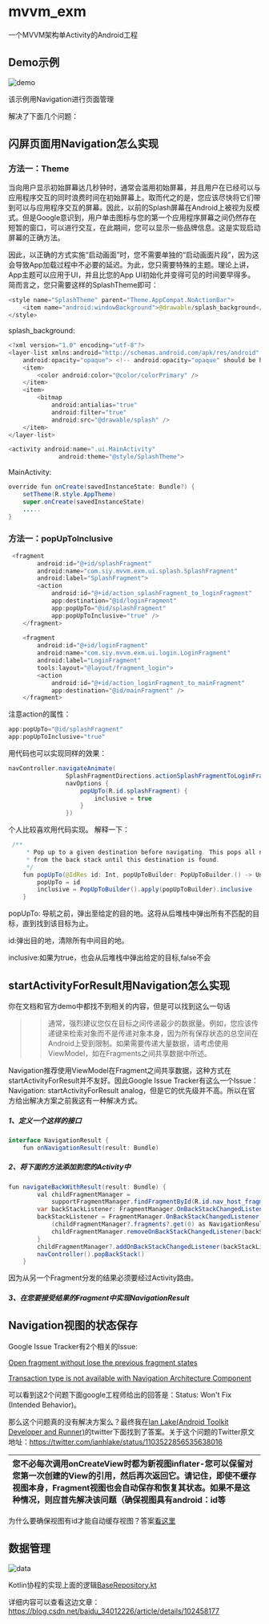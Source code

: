 # mvvm_exm
一个MVVM架构单Activity的Android工程

## Demo示例
![demo](./img/mvvm.gif)

该示例用Navigation进行页面管理

解决了下面几个问题：
## 闪屏页面用Navigation怎么实现
### 方法一：Theme
当向用户显示初始屏幕达几秒钟时，通常会滥用初始屏幕，并且用户在已经可以与应用程序交互的同时浪费时间在初始屏幕上。取而代之的是，您应该尽快将它们带到可以与应用程序交互的屏幕。因此，以前的Splash屏幕在Android上被视为反模式。但是Google意识到，用户单击图标与您的第一个应用程序屏幕之间仍然存在短暂的窗口，可以进行交互，在此期间，您可以显示一些品牌信息。这是实现启动屏幕的正确方法。

因此，以正确的方式实施“启动画面”时，您不需要单独的“启动画面片段”，因为这会导致App加载过程中不必要的延迟。为此，您只需要特殊的主题。理论上讲，App主题可以应用于UI，并且比您的App UI初始化并变得可见的时间要早​​得多。简而言之，您只需要这样的SplashTheme即可：
```java
<style name="SplashTheme" parent="Theme.AppCompat.NoActionBar">
    <item name="android:windowBackground">@drawable/splash_background</item>
</style>
```
splash_background:
```java
<?xml version="1.0" encoding="utf-8"?>
<layer-list xmlns:android="http://schemas.android.com/apk/res/android"
    android:opacity="opaque"> <!-- android:opacity="opaque" should be here -->
    <item>
        <color android:color="@color/colorPrimary" />
    </item>
    <item>
        <bitmap
            android:antialias="true"
            android:filter="true"
            android:src="@drawable/splash" />
    </item>
</layer-list>
```
```java
<activity android:name=".ui.MainActivity"
              android:theme="@style/SplashTheme">
```
MainActivity:
```java
override fun onCreate(savedInstanceState: Bundle?) {
    setTheme(R.style.AppTheme)
    super.onCreate(savedInstanceState)
    .....
}
```
### 方法一：popUpToInclusive
```java
 <fragment
        android:id="@+id/splashFragment"
        android:name="com.siy.mvvm.exm.ui.splash.SplashFragment"
        android:label="SplashFragment">
        <action
            android:id="@+id/action_splashFragment_to_loginFragment"
            app:destination="@id/loginFragment"
            app:popUpTo="@id/splashFragment"
            app:popUpToInclusive="true" />
    </fragment>
 
    <fragment
        android:id="@+id/loginFragment"
        android:name="com.siy.mvvm.exm.ui.login.LoginFragment"
        android:label="LoginFragment"
        tools:layout="@layout/fragment_login">
        <action
            android:id="@+id/action_loginFragment_to_mainFragment"
            app:destination="@id/mainFragment" />
    </fragment>
```
注意action的属性：
```java
app:popUpTo="@id/splashFragment"       
app:popUpToInclusive="true"
```
用代码也可以实现同样的效果：
```java
navController.navigateAnimate(
                SplashFragmentDirections.actionSplashFragmentToLoginFragment(),
                navOptions {
                    popUpTo(R.id.splashFragment) {
                        inclusive = true
                    }
                })
```
个人比较喜欢用代码实现。
解释一下：
```java
 /**
     * Pop up to a given destination before navigating. This pops all non-matching destinations
     * from the back stack until this destination is found.
     */
    fun popUpTo(@IdRes id: Int, popUpToBuilder: PopUpToBuilder.() -> Unit) {
        popUpTo = id
        inclusive = PopUpToBuilder().apply(popUpToBuilder).inclusive
    }
```
popUpTo: 导航之前，弹出至给定的目的地。这将从后堆栈中弹出所有不匹配的目标，直到找到该目标为止。

id:弹出目的地，清除所有中间目的地。

inclusive:如果为true，也会从后堆栈中弹出给定的目标,false不会
## startActivityForResult用Navigation怎么实现
你在文档和官方demo中都找不到相关的内容，但是可以找到这么一句话

>> 通常，强烈建议您仅在目标之间传递最少的数据量。例如，您应该传递键来检索对象而不是传递对象本身，因为所有保存状态的总空间在Android上受到限制。如果需要传递大量数据，请考虑使用ViewModel，如在Fragments之间共享数据中所述。

Navigation推荐使用ViewModel在Fragment之间共享数据，这种方式在startActivityForResult并不友好。因此Google Issue Tracker有这么一个Issue：Navigation: startActivityForResult analog，但是它的优先级并不高。所以在官方给出解决方案之前我这有一种解决方式。
##### 1、定义一个这样的接口
```java
interface NavigationResult {
    fun onNavigationResult(result: Bundle)
```
##### 2、将下面的方法添加到您的Activity中
```java
fun navigateBackWithResult(result: Bundle) {
        val childFragmentManager =
            supportFragmentManager.findFragmentById(R.id.nav_host_fragment)?.childFragmentManager
        var backStackListener: FragmentManager.OnBackStackChangedListener by Delegates.notNull()
        backStackListener = FragmentManager.OnBackStackChangedListener {
            (childFragmentManager?.fragments?.get(0) as NavigationResult).onNavigationResult(result)
            childFragmentManager.removeOnBackStackChangedListener(backStackListener)
        }
        childFragmentManager?.addOnBackStackChangedListener(backStackListener)
        navController().popBackStack()
    }
```
因为从另一个Fragment分发的结果必须要经过Activity路由。
##### 3、在您要接受结果的Fragment中实现NavigationResult
## Navigation视图的状态保存
Google Issue Tracker有2个相关的Issue:

[Open fragment without lose the previous fragment states](https://issuetracker.google.com/issues/127932815)

[Transaction type is not available with Navigation Architecture Component](https://issuetracker.google.com/issues/109856764)

可以看到这2个问题下面google工程师给出的回答是：Status: Won't Fix (Intended Behavior)。
 
那么这个问题真的没有解决方案么？最终我在[Ian Lake(Android Toolkit Developer and Runner)](https://twitter.com/ianhlake/)的twitter下面找到了答案。关于这个问题的Twitter原文地址：https://twitter.com/ianhlake/status/1103522856535638016
 
您不必每次调用onCreateView时都为新视图inflater-您可以保留对您第一次创建的View的引用，然后再次返回它。请记住，即使不缓存视图本身，Fragment视图也会自动保存和恢复其状态。如果不是这种情况，则应首先解决该问题（确保视图具有android：id等|
|:-| 
为什么要确保视图有id才能自动缓存视图？答案[看这里](http://www.jcodecraeer.com/a/anzhuokaifa/androidkaifa/2015/0512/2870.html)
## 数据管理
![data](https://developer.android.google.cn/topic/libraries/architecture/images/network-bound-resource.png)

Kotlin协程的实现上面的逻辑[BaseRepository.kt](https://github.com/Siy-Wu/mvvm_exm/blob/master/app/src/main/java/com/siy/mvvm/exm/base/repository/BaseRepository.kt)

详细内容可以查看这边文章：https://blog.csdn.net/baidu_34012226/article/details/102458177
